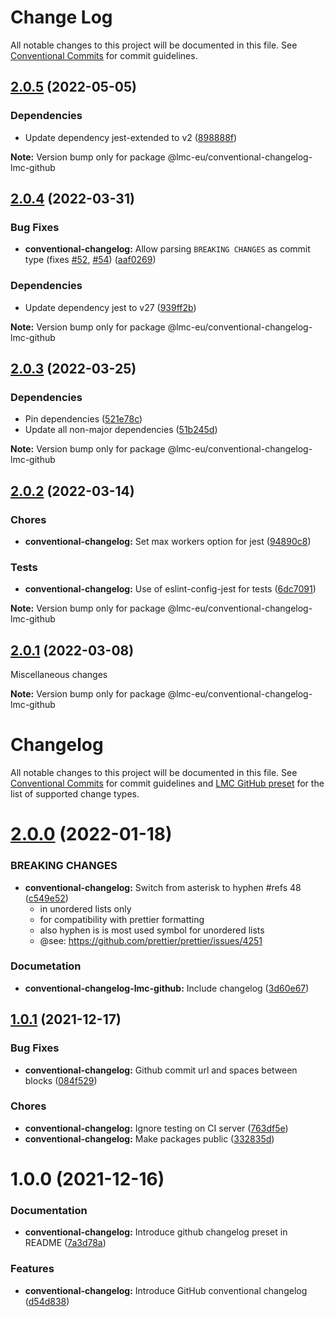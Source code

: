 # Change Log

All notable changes to this project will be documented in this file.
See [Conventional Commits](https://conventionalcommits.org) for commit guidelines.

<a name="2.0.5"></a>

## [2.0.5](https://github.com/lmc-eu/code-quality-tools/compare/@lmc-eu/conventional-changelog-lmc-github@2.0.4...@lmc-eu/conventional-changelog-lmc-github@2.0.5) (2022-05-05)

### Dependencies

- Update dependency jest-extended to v2 ([898888f](https://github.com/lmc-eu/code-quality-tools/commit/898888f))

**Note:** Version bump only for package @lmc-eu/conventional-changelog-lmc-github

<a name="2.0.4"></a>

## [2.0.4](https://github.com/lmc-eu/code-quality-tools/compare/@lmc-eu/conventional-changelog-lmc-github@2.0.3...@lmc-eu/conventional-changelog-lmc-github@2.0.4) (2022-03-31)

### Bug Fixes

- **conventional-changelog:** Allow parsing `BREAKING CHANGES` as commit type (fixes [#52](https://github.com/lmc-eu/issues/52), [#54](https://github.com/lmc-eu/issues/54)) ([aaf0269](https://github.com/lmc-eu/code-quality-tools/commit/aaf0269))

### Dependencies

- Update dependency jest to v27 ([939ff2b](https://github.com/lmc-eu/code-quality-tools/commit/939ff2b))

**Note:** Version bump only for package @lmc-eu/conventional-changelog-lmc-github

<a name="2.0.3"></a>

## [2.0.3](https://github.com/lmc-eu/code-quality-tools/compare/@lmc-eu/conventional-changelog-lmc-github@2.0.2...@lmc-eu/conventional-changelog-lmc-github@2.0.3) (2022-03-25)

### Dependencies

- Pin dependencies ([521e78c](https://github.com/lmc-eu/code-quality-tools/commit/521e78c))
- Update all non-major dependencies ([51b245d](https://github.com/lmc-eu/code-quality-tools/commit/51b245d))

**Note:** Version bump only for package @lmc-eu/conventional-changelog-lmc-github

<a name="2.0.2"></a>

## [2.0.2](https://github.com/lmc-eu/code-quality-tools/compare/@lmc-eu/conventional-changelog-lmc-github@2.0.1...@lmc-eu/conventional-changelog-lmc-github@2.0.2) (2022-03-14)

### Chores

- **conventional-changelog:** Set max workers option for jest ([94890c8](https://github.com/lmc-eu/code-quality-tools/commit/94890c8))

### Tests

- **conventional-changelog:** Use of eslint-config-jest for tests ([6dc7091](https://github.com/lmc-eu/code-quality-tools/commit/6dc7091))

**Note:** Version bump only for package @lmc-eu/conventional-changelog-lmc-github

<a name="2.0.1"></a>

## [2.0.1](https://github.com/lmc-eu/code-quality-tools/compare/@lmc-eu/conventional-changelog-lmc-github@2.0.0...@lmc-eu/conventional-changelog-lmc-github@2.0.1) (2022-03-08)

Miscellaneous changes

**Note:** Version bump only for package @lmc-eu/conventional-changelog-lmc-github

# Changelog

All notable changes to this project will be documented in this file.
See [Conventional Commits](https://conventionalcommits.org) for commit guidelines and [LMC GitHub preset](https://github.com/lmc-eu/code-quality-tools/tree/main/packages/conventional-changelog-lmc-github) for the list of supported change types.

<a name="2.0.0"></a>

# [2.0.0](https://github.com/lmc-eu/code-quality-tools/compare/@lmc-eu/conventional-changelog-lmc-github@1.3.7...@lmc-eu/conventional-changelog-lmc-github@2.0.0) (2022-01-18)

### BREAKING CHANGES

- **conventional-changelog:** Switch from asterisk to hyphen #refs 48 ([c549e52](https://github.com/lmc-eu/code-quality-tools/commit/c549e52))
  - in unordered lists only
  - for compatibility with prettier formatting
  - also hyphen is is most used symbol for unordered lists
  - @see: https://github.com/prettier/prettier/issues/4251

### Documetation

- **conventional-changelog-lmc-github:** Include changelog ([3d60e67](https://github.com/lmc-eu/code-quality-tools/commit/3d60e67))

<a name="1.0.1"></a>

## [1.0.1](https://github.com/lmc-eu/code-quality-tools/compare/@lmc-eu/conventional-changelog-lmc-github@1.0.0...@lmc-eu/conventional-changelog-lmc-github@1.0.1) (2021-12-17)

### Bug Fixes

- **conventional-changelog:** Github commit url and spaces between blocks ([084f529](https://github.com/lmc-eu/code-quality-tools/commit/084f529))

### Chores

- **conventional-changelog:** Ignore testing on CI server ([763df5e](https://github.com/lmc-eu/code-quality-tools/commit/763df5e))
- **conventional-changelog:** Make packages public ([332835d](https://github.com/lmc-eu/code-quality-tools/commit/332835d))

<a name="1.0.0"></a>

# 1.0.0 (2021-12-16)

### Documentation

- **conventional-changelog:** Introduce github changelog preset in README ([7a3d78a](https://github.com/lmc-eu/code-quality-tools/commit/7a3d78a))

### Features

- **conventional-changelog:** Introduce GitHub conventional changelog ([d54d838](https://github.com/lmc-eu/code-quality-tools/commit/d54d838))
